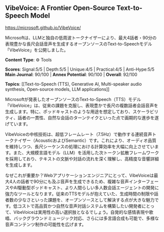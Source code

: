 ## VibeVoice: A Frontier Open-Source Text-to-Speech Model

https://microsoft.github.io/VibeVoice/

Microsoftは、LLMと独自の低周波トークナイザーにより、最大4話者・90分の表現豊かな長尺会話音声を生成するオープンソースのText-to-Speechモデル「VibeVoice」を公開しました。

**Content Type**: ⚙️ Tools

**Scores**: Signal:5/5 | Depth:5/5 | Unique:4/5 | Practical:4/5 | Anti-Hype:5/5
**Main Journal**: 90/100 | **Annex Potential**: 90/100 | **Overall**: 92/100

**Topics**: [[Text-to-Speech (TTS), Generative AI, Multi-speaker audio synthesis, Open-source models, LLM applications]]

Microsoftが発表したオープンソースのText-to-Speech（TTS）モデル「VibeVoice」は、従来の課題を克服し、表現豊かで長尺の複数話者会話音声を生成します。特に、ポッドキャストのような用途を想定しており、スケーラビリティ、話者の一貫性、自然な会話のターンテイクといった点で画期的な進歩を遂げています。

VibeVoiceの中核技術は、超低フレームレート（7.5Hz）で動作する連続音声トークナイザー（AcousticおよびSemantic）です。これにより、オーディオ品質を維持しつつ、長尺シーケンスの処理における計算効率を大幅に向上させています。また、大規模言語モデル（LLM）を活用した次トークン拡散フレームワークを採用しており、テキストの文脈や対話の流れを深く理解し、高精度な音響詳細を生成します。

なぜこれが重要か？Webアプリケーションエンジニアにとって、VibeVoiceは最大4人の話者で90分にも及ぶ音声を生成できるため、複雑な音声インターフェースやAI駆動型ポッドキャスト、より人間らしい多人数会話エージェントの開発に強力なツールとなります。従来のTTSモデルが抱えていた、生成時間の制限や話者数の少なさといった課題を、オープンソースとして解決する点が大きな魅力です。低コストで高品質かつ自然な音声対話システムを構築したい開発者にとって、VibeVoiceは実用性の高い選択肢となるでしょう。自発的な感情表現や歌唱、バックグラウンドミュージック対応、さらには多言語合成も可能で、多様な音声コンテンツ制作の可能性を広げます。